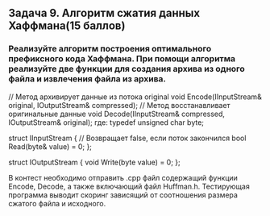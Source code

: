 ## Задача 9. Алгоритм сжатия данных Хаффмана(15 баллов)
### Реализуйте алгоритм построения оптимального префиксного кода Хаффмана. При помощи алгоритма реализуйте две функции для создания архива из одного файла и извлечения файла из архива.

// Метод архивирует данные из потока original
void Encode(IInputStream& original, IOutputStream& compressed);
// Метод восстанавливает оригинальные данные
void Decode(IInputStream& compressed, IOutputStream& original);
 где:
typedef unsigned char byte;

struct IInputStream {
	// Возвращает false, если поток закончился
	bool Read(byte& value) = 0;
};

struct IOutputStream {
	void Write(byte value) = 0;
};

В контест необходимо отправить .cpp файл содержащий функции Encode, Decode, а также включающий файл Huffman.h. Тестирующая программа выводит скоринг зависящий от соотношения размера сжатого файла и исходного.
